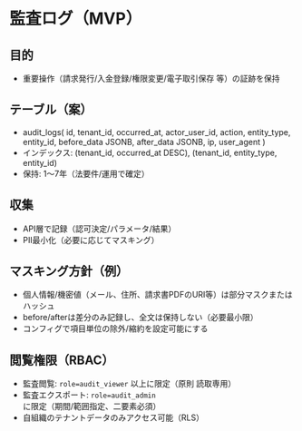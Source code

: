 # 監査ログ（MVP）

## 目的
- 重要操作（請求発行/入金登録/権限変更/電子取引保存 等）の証跡を保持

## テーブル（案）
- audit_logs(
  id, tenant_id, occurred_at, actor_user_id, action, entity_type, entity_id,
  before_data JSONB, after_data JSONB, ip, user_agent
)
- インデックス: (tenant_id, occurred_at DESC), (tenant_id, entity_type, entity_id)
- 保持: 1〜7年（法要件/運用で確定）

## 収集
- API層で記録（認可決定/パラメータ/結果）
- PII最小化（必要に応じてマスキング）

## マスキング方針（例）
- 個人情報/機密値（メール、住所、請求書PDFのURI等）は部分マスクまたはハッシュ
- before/afterは差分のみ記録し、全文は保持しない（必要最小限）
- コンフィグで項目単位の除外/縮約を設定可能にする

## 閲覧権限（RBAC）
- 監査閲覧: `role=audit_viewer` 以上に限定（原則 読取専用）
- 監査エクスポート: `role=audit_admin` に限定（期間/範囲指定、二要素必須）
- 自組織のテナントデータのみアクセス可能（RLS）
